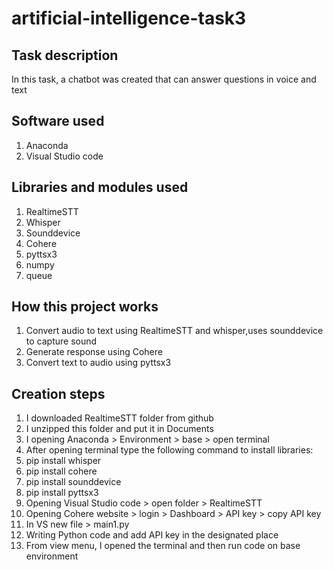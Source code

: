 # artificial-intelligence-task3
## Task description 
In this task, a chatbot was created that can answer questions in voice and text

## Software used
1. Anaconda
2. Visual Studio code

## Libraries and modules used
1. RealtimeSTT
2. Whisper
3. Sounddevice
4. Cohere
5. pyttsx3
6. numpy
7. queue

## How this project works 
1. Convert audio to text using RealtimeSTT and whisper,uses sounddevice to capture sound
2. Generate response using Cohere
3. Convert text to audio using pyttsx3

## Creation steps
1. I downloaded RealtimeSTT folder from github
2. I unzipped this folder and put it in Documents
3. I opening Anaconda > Environment > base > open terminal
4. After opening terminal type the following command to install libraries:
  1. pip install whisper
  2. pip install cohere
  3. pip install sounddevice
  4. pip install pyttsx3
5. Opening Visual Studio code > open folder > RealtimeSTT
6. Opening Cohere website > login > Dashboard > API key > copy API key
7. In VS new file > main1.py
8. Writing Python code and add API key in the designated place
9. From view menu, I opened the terminal and then run code on base environment



